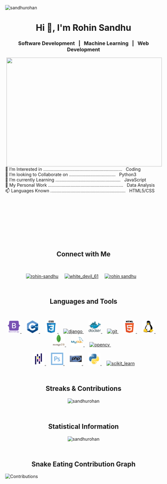 <p align="left"> <img src="https://komarev.com/ghpvc/?username=sandhurohan&label=Profile%20views&color=0e75b6&style=flat" alt="sandhurohan" /> </p>
<h1 align="center">Hi 👋, I'm Rohin Sandhu</h1>
<h3 align="center">Software Development &nbsp | &nbsp Machine Learning &nbsp | &nbsp Web Development</h3>
<img align="right" height="350" width="500" src="https://cdn.dribbble.com/users/1162077/screenshots/3848914/media/320984a9ca58b3c73274c9259ecf6de8.gif">
<p align="left"> <a href="https://twitter.com/" target="blank"><img src="https://img.shields.io/twitter/follow/?logo=twitter&style=for-the-badge" alt="" /></a> </p>
 <br>
  👀 I’m Interested in ...............................................................   &nbsp Coding <br>
  💞️ I’m looking to Collaborate on .....................................  &nbsp Python3<br>
  🌱 I’m currently Learning ....................................................   &nbsp JavaScript <br>
  📝 My Personal Work ............................................................  &nbsp Data Analysis <br>
  📫 Languages Known ............................................................   &nbsp HTML5/CSS <br>
  
</p>
<br><br><br>
<p align="center">
 <br><br><br><br>
 <center><h2 align="center">Connect with Me</h2></center>
<br>
<p align="center">
<a href="https://linkedin.com/in/rohin-sandhu" target="blank"><img align="center" src="https://raw.githubusercontent.com/rahuldkjain/github-profile-readme-generator/master/src/images/icons/Social/linked-in-alt.svg" alt="rohin-sandhu" height="30" width="40" /></a>
&nbsp &nbsp
<a href="https://instagram.com/white_devil_61" target="blank"><img align="center" src="https://raw.githubusercontent.com/rahuldkjain/github-profile-readme-generator/master/src/images/icons/Social/instagram.svg" alt="white_devil_61" height="30" width="40" /></a>
&nbsp &nbsp
<a href="https://auth.geeksforgeeks.org/user/rohin sandhu" target="blank"><img align="center" src="https://raw.githubusercontent.com/rahuldkjain/github-profile-readme-generator/master/src/images/icons/Social/geeks-for-geeks.svg" alt="rohin sandhu" height="30" width="40" /></a>
&nbsp &nbsp
</p>
</p>
<br>

<h2 align="center">Languages and Tools</h2>
<br>
<p align="center"> 
<a href="https://getbootstrap.com" target="_blank" rel="noreferrer"> <img src="https://raw.githubusercontent.com/devicons/devicon/master/icons/bootstrap/bootstrap-plain-wordmark.svg" alt="bootstrap" width="40" height="40"/> </a> 
&nbsp &nbsp
<a href="https://www.w3schools.com/cpp/" target="_blank" rel="noreferrer"> <img src="https://raw.githubusercontent.com/devicons/devicon/master/icons/cplusplus/cplusplus-original.svg" alt="cplusplus" width="40" height="40"/> </a> 
&nbsp &nbsp
<a href="https://www.w3schools.com/css/" target="_blank" rel="noreferrer"> <img src="https://raw.githubusercontent.com/devicons/devicon/master/icons/css3/css3-original-wordmark.svg" alt="css3" width="40" height="40"/> </a> 
&nbsp &nbsp
<a href="https://www.djangoproject.com/" target="_blank" rel="noreferrer"> <img src="https://cdn.worldvectorlogo.com/logos/django.svg" alt="django" width="40" height="40"/> </a> 
&nbsp &nbsp
<a href="https://www.docker.com/" target="_blank" rel="noreferrer"> <img src="https://raw.githubusercontent.com/devicons/devicon/master/icons/docker/docker-original-wordmark.svg" alt="docker" width="40" height="40"/> </a> 
&nbsp &nbsp
<a href="https://git-scm.com/" target="_blank" rel="noreferrer"> <img src="https://www.vectorlogo.zone/logos/git-scm/git-scm-icon.svg" alt="git" width="40" height="40"/> </a> 
&nbsp &nbsp
<a href="https://www.w3.org/html/" target="_blank" rel="noreferrer"> <img src="https://raw.githubusercontent.com/devicons/devicon/master/icons/html5/html5-original-wordmark.svg" alt="html5" width="40" height="40"/> </a> 
&nbsp &nbsp
<a href="https://www.linux.org/" target="_blank" rel="noreferrer"> <img src="https://raw.githubusercontent.com/devicons/devicon/master/icons/linux/linux-original.svg" alt="linux" width="40" height="40"/> </a> 
&nbsp &nbsp
<a href="https://www.mongodb.com/" target="_blank" rel="noreferrer"> <img src="https://raw.githubusercontent.com/devicons/devicon/master/icons/mongodb/mongodb-original-wordmark.svg" alt="mongodb" width="40" height="40"/> </a> 
&nbsp &nbsp
<a href="https://www.mysql.com/" target="_blank" rel="noreferrer"> <img src="https://raw.githubusercontent.com/devicons/devicon/master/icons/mysql/mysql-original-wordmark.svg" alt="mysql" width="40" height="40"/> </a> 
&nbsp &nbsp
<a href="https://opencv.org/" target="_blank" rel="noreferrer"> <img src="https://www.vectorlogo.zone/logos/opencv/opencv-icon.svg" alt="opencv" width="40" height="40"/> </a> 
&nbsp &nbsp
<br><br>
<a href="https://pandas.pydata.org/" target="_blank" rel="noreferrer"> <img src="https://raw.githubusercontent.com/devicons/devicon/2ae2a900d2f041da66e950e4d48052658d850630/icons/pandas/pandas-original.svg" alt="pandas" width="40" height="40"/> </a> 
&nbsp &nbsp
<a href="https://www.photoshop.com/en" target="_blank" rel="noreferrer"> <img src="https://raw.githubusercontent.com/devicons/devicon/master/icons/photoshop/photoshop-line.svg" alt="photoshop" width="40" height="40"/> </a> 
&nbsp &nbsp
<a href="https://www.php.net" target="_blank" rel="noreferrer"> <img src="https://raw.githubusercontent.com/devicons/devicon/master/icons/php/php-original.svg" alt="php" width="40" height="40"/> </a> 
&nbsp &nbsp
<a href="https://www.python.org" target="_blank" rel="noreferrer"> <img src="https://raw.githubusercontent.com/devicons/devicon/master/icons/python/python-original.svg" alt="python" width="40" height="40"/> </a> 
&nbsp &nbsp
<a href="https://scikit-learn.org/" target="_blank" rel="noreferrer"> <img src="https://upload.wikimedia.org/wikipedia/commons/0/05/Scikit_learn_logo_small.svg" alt="scikit_learn" width="40" height="40"/> </a> 
</p>

<p><br></p>
<h2 align="center">Streaks & Contributions </h2>
<center><img src="https://github-readme-streak-stats.herokuapp.com/?user=sandhurohan&" alt="sandhurohan" align="center" width="900" height="200" /></center>
<p><br></p>
<p>
<h2 align="center"> Statistical Information </h2>
<center><img align="center" src="https://github-readme-stats.vercel.app/api?username=sandhurohan&show_icons=true&locale=en" alt="sandhurohan" width="900" height="200" /></center>
</p>
<p><br></p>
<h2 align="center"> Snake Eating Contribution Graph </h2>
<img src="https://github.com/sandhurohan/sandhurohan/blob/output/github-contribution-grid-snake.svg" title="Contributions" alt="Contributions" width="900" height="250" />
